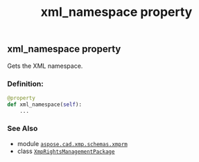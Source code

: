 ﻿---
title: xml_namespace property
second_title: Aspose.CAD for Python via .NET API References
description: 
type: docs
weight: 170
url: /python-net/aspose.cad.xmp.schemas.xmprm/xmprightsmanagementpackage/xml_namespace/
is_root: false
---

## xml_namespace property


Gets the XML namespace.
### Definition:
```python
@property
def xml_namespace(self):
    ...
```

### See Also
* module [`aspose.cad.xmp.schemas.xmprm`](../../)
* class [`XmpRightsManagementPackage`](/cad/python-net/aspose.cad.xmp.schemas.xmprm/xmprightsmanagementpackage)
